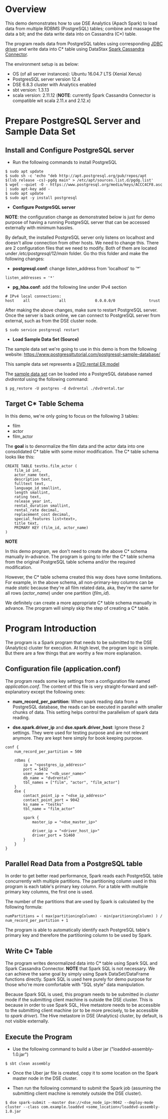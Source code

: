 # Overview 

This demo demonstrates how to use DSE Analytics (Apach Spark) to load data from multiple RDBMS (PostgreSQL) tables; combine and massage the data a bit; and the data write data into on Cassandra (C*) table.

The program reads data from PostgreSQL tables using corresponding [JDBC driver](https://jdbc.postgresql.org/) and write data into C* table using DataStax [Spark Cassandra Connector](https://github.com/datastax/spark-cassandra-connector). 

The environment setup is as below:
* OS (of all server instances): Ubuntu 16.04.7 LTS (Xenial Xerus)
* PostgresSQL server version 12.4
* DSE 6.8.3 cluster with Analytics enabled
* sbt version: 1.3.13
* scala version: 2.11.12 (**NOTE**: currently Spark Cassandra Connector is compatible wit scala 2.11.x and 2.12.x)

# Prepare PostgreSQL Server and Sample Data Set

## Install and Configure PostgreSQL server

* Run the following commands to install PostgreSQL
```
$ sudo apt update
$ sudo sh -c 'echo "deb http://apt.postgresql.org/pub/repos/apt $(lsb_release -cs)-pgdg main" > /etc/apt/sources.list.d/pgdg.list'
$ wget --quiet -O - https://www.postgresql.org/media/keys/ACCC4CF8.asc | sudo apt-key add -
$ sudo apt update
$ sudo apt -y install postgresql
```

* **Configure PostgreSQL server**

**NOTE**: the configuration change as demonstrated below is just for demo purpose of having a running PostgreSQL server that can be accessed externally with minimum hassles. 

By default, the installed PostgreSQL server only listens on localhost and doesn't allow connection from other hosts. We need to change this. There are 2 configuration files that we need to modify. Both of them are located under */etc/postgresql/12/main* folder. Go tho this folder and make the following changes:

  * **postgresql.conf**: change listen_address from 'localhost' to '*' 
  ```
  listen_addresses = '*'
  ```
  
  * **pg_hba.conf**: add the following line under IPv4 section
  ```
  # IPv4 local connections:
  host    all             all             0.0.0.0/0               trust
  ```

After making the above changes, make sure to restart PostgreSQL server. Once the server is back online, we can connect to PostgreSQL server from external, such as from the DSE cluster node. 
```
$ sudo service postgresql restart
``` 

* **Load Sample Data Set (Source)**

The sample data set we're going to use in this demo is from the following website:
https://www.postgresqltutorial.com/postgresql-sample-database/

This sample data set represents a [DVD rental ER model](https://github.com/yabinmeng/loaddvd/blob/master/src/main/resources/dvd-rental-sample-database-diagram.png)

The [sample data set](https://github.com/yabinmeng/loaddvd/blob/master/sample_dataset/dvdrental.tar) can be loaded into a PostgreSQL database named *dvdrental* using the following command:
```
$ pg_restore -U postgres -d dvdrental ./dvdrental.tar
```

## Target C* Table Schema 

In this demo, we're only going to focus on the following 3 tables:
* film
* actor
* film_actor

The **goal** is to denormalize the film data and the actor data into one consolidated C* table with some minor modification. The C* table schema looks like this:

```
CREATE TABLE testks.film_actor (
    film_id int,
    actor_name text,
    description text,
    fulltext text,
    language_id smallint,
    length smallint,
    rating text,
    release_year int,
    rental_duration smallint,
    rental_rate decimal,
    replacement_cost decimal,
    special_features list<text>,
    title text,
    PRIMARY KEY (film_id, actor_name)
)
```

**NOTE**

In this demo program, we don't need to create the above C* schema manually in-advance. The program is going to infer the C* table schema from the original PostgreSQL table schema and/or the required modification. 

However, the C* table schema created this way does have some limitations. For example, in the above schema, all non-primary-key columns can be made *static* because they're all film related data, aka, they're the same for all rows (*actor_name*) under one partition (*film_id*).

We definitely can create a more appropriate C* table schema manually in advance. The program will simply skip the step of creating a C* table.

# Program Introduction

The program is a Spark program that needs to be submitted to the DSE (Analytics) cluster for execution. At high level, the program logic is simple. But there are a few things that are worthy a few more explanation. 

## Configuration file (application.conf)

The program reads some key settings from a configuration file named *application.conf*. The content of this file is very straight-forward and self-explanatory except the following ones:

* **num_record_per_partition**: When spark reading data from a PostgreSQL database, the reads can be executed in parallel with smaller chunks of data. This setting helps control the parallelism of spark data reading.

* **dse.spark.driver_ip** and **dse.spark.driver_host**: Ignore these 2 settings. They were used for testing purpose and are not relevant anymore. They are kept here simply for book keeping purpose.  

```
conf {
    num_record_per_partition = 500

    rdbms {
        ip = "<postgres_ip_address>"
        port = 5432
        user_name = "<db_user_name>"
        db_name = "dvdrental"
        tbl_names = ["film", "actor", "film_actor"]
    }
    dse {
        contact_point_ip = "<dse_ip_address>"
        contact_point_port = 9042
        ks_name = "testks"
        tbl_name = "film_actor"

        spark {
            master_ip = "<dse_master_ip>"

            driver_ip = "<driver_host_ip>"
            driver_port = 51460
        }
    }
}
```

## Parallel Read Data from a PostgreSQL table

In order to get better read performance, Spark reads each PostgreSQL table concurrently with multiple partitions. The partitioning column used in this program is each table's primary key column. For a table with multiple primary key columns, the first one is used.

The number of the partitions that are used by Spark is calculated by the following formula:

```
numPartitions = ( max(partitioningColumn) - min(paritioningColumn) ) / num_record_per_partition + 1
```

The program is able to automatically identify each PostgreSQL table's primary key and therefore the partitioning column to be used by Spark.

## Write C* Table

The program writes denormalized data into C* table using Spark SQL and Spark Cassandra Connector. **NOTE** that Spark SQL is not necessary. We can achieve the same goal by simply using Spark DataSet/DataFrame functions directly. Spark SQL is used here purely for demo purpose for those who're more comfortable with "SQL style" data manipulation.

Because Spark SQL is used, this program needs to be submitted in *cluster* mode if the submitting client machine is outside the DSE cluster. This is because in order to use Spark SQL, Hive metastore needs to be accessible to the submitting client machine (or to be more precisely, to be accessible to *spark driver*). The Hive metastore in DSE (Analytics) cluster, by default, is not visible externally.

## Execute the Program

* Use the following command to build a Uber jar ("loaddvd-assembly-1.0.jar")
```
$ sbt clean assembly 
```

* Once the Uber jar file is created, copy it to some location on the Spark master node in the DSE cluster. 

* Then run the following command to submit the Spark job (assuming the submitting client machine is remotely outside the DSE cluster).
```
$ dse spark-submit --master dse://<dse_node_ip>:9042 --deploy-mode cluster --class com.example.loaddvd <some_location>/loaddvd-assembly-1.0.jar
```
